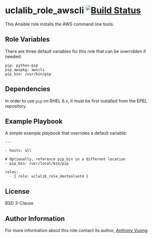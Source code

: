 uclalib_role_awscli [![Build Status](https://travis-ci.org/UCLALibrary/uclalib_role_awscli.svg?branch=master)](https://travis-ci.org/UCLALibrary/uclalib_role_awscli)
=========

This Ansible role installs the AWS command line tools.

Role Variables
--------------

There are three default variables for this role that can be overridden if needed:

    pip: python-pip
    pip_awspkg: awscli
    pip_bin: /usr/bin/pip

Dependencies
------------

In order to use `pip` on RHEL 6.x, it must be first installed from the EPEL repository.

Example Playbook
----------------

A simple example playbook that overrides a default variable:

    ---
    
    - hosts: all
    
    # Optionally, reference pip_bin in a different location
    - pip_bin: /usr/local/bin/pip
    
    roles:
      - { role: uclalib_role_devtoolset4 }

License
-------

BSD 3-Clause

Author Information
------------------

For more information about this role contact its author, [Anthony Vuong](https://github.com/avu0ng).
